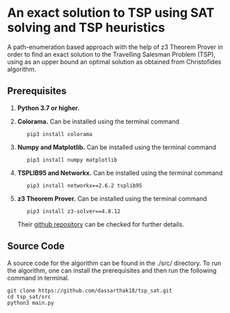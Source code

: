 # An exact solution to TSP using SAT solving and TSP heuristics

A path-enumeration based approach with the help of z3 Theorem Prover in order to find an exact solution to the Travelling Salesman Problem (TSP), using as an upper bound an optimal solution as obtained from Christofides algorithm.

## Prerequisites

1. **Python 3.7 or higher.**
2. **Colorama.** Can be installed using the terminal command

    ```shell
       pip3 install colorama
    ```
3. **Numpy and Matplotlib.** Can be installed using the terminal command

    ```shell
       pip3 install numpy matplotlib
    ```
4. **TSPLIB95 and Networkx.** Can be installed using the terminal command

    ```shell
       pip3 install networkx==2.6.2 tsplib95
    ```
5. **z3 Theorem Prover.** Can be installed using the terminal command

    ```shell
       pip3 install z3-solver==4.8.12
    ```
    Their [github repository](https://github.com/Z3Prover/z3) can be checked for further details.

## Source Code

A source code for the algorithm can be found in the ./src/ directory. To run the algorithm, one can install the prerequisites and then run the following command in terminal.

```shell
git clone https://github.com/dassarthak18/tsp_sat.git
cd tsp_sat/src
python3 main.py
```
